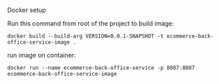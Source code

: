 Docker setup


Run this command from root of the project to build image:

```console
docker build --build-arg VERSION=0.0.1-SNAPSHOT -t ecommerce-back-office-service-image .
```


run image on container:

```console
docker run --name ecommerce-back-office-service -p 8087:8087 ecommerce-back-office-service-image
```
